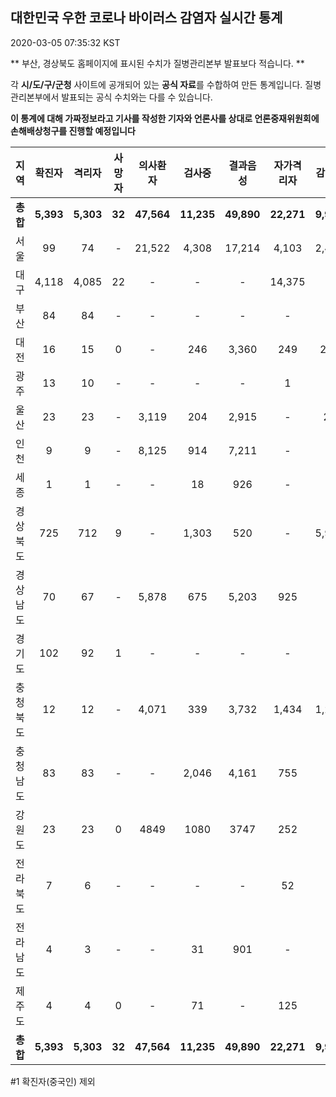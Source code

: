 
## 대한민국 우한 코로나 바이러스 감염자 실시간 통계
2020-03-05 07:35:32 KST

** 부산, 경상북도 홈페이지에 표시된 수치가 질병관리본부 발표보다 적습니다. **

각 **시/도/구/군청** 사이트에 공개되어 있는 **공식 자료**를 수합하여 만든 통계입니다.
질병관리본부에서 발표되는 공식 수치와는 다를 수 있습니다.

**이 통계에 대해 가짜정보라고 기사를 작성한 기자와 언론사를 상대로 언론중재위원회에 손해배상청구를 진행할 예정입니다**


        
|  지역  | 확진자 |  격리자  |  사망자  |  의사환자  |  검사중  |  결과음성  |  자가격리자  |  감시중  |  감시해제  |  퇴원  |
|:------:|:------:|:--------:|:--------:|:----------:|:--------:|:----------------:|:------------:|:--------:|:----------:|:--:|
|**총합**|**5,393**|**5,303**|**32**|**47,564**|**11,235**|**49,890**|**22,271**|**9,901**|**3,213**|**57**|
|서울|99|74|-|21,522|4,308|17,214|4,103|2,472|1,631|25|
|대구|4,118|4,085|22 |-|-|-|14,375|-|-|11 |
|부산|84|84|-|-|-|-|-|-|-|-|
|대전|16|15|0|-|246|3,360|249|249|67|1|
|광주|13|10|-|-|-|-|1|-|-|2|
|울산|23|23|-|3,119|204|2,915|-|20|290|-|
|인천|9|9|-|8,125|914|7,211|-|-|-|-|
|세종|1|1|-|-|18|926|-|-|-|-|
|경상북도|725|712|9|-|1,303|520|-|5,915|971|4|
|경상남도|70|67|-|5,878|675|5,203|925|-|-|3|
|경기도|102|92|1|-|-|-|-|-|-|9|
|충청북도|12|12|-|4,071|339|3,732|1,434|1,245|189|-|
|충청남도|83|83|-|-|2,046|4,161|755|-|-|-|
|강원도|23|23|0|4849|1080|3747|252|-|-|-|
|전라북도|7|6|-|-|-|-|52|-|-|1|
|전라남도|4|3|-|-|31|901|-|-|1|1|
|제주도|4|4|0|-|71|-|125|-|64|-|
|**총합**|**5,393**|**5,303**|**32**|**47,564**|**11,235**|**49,890**|**22,271**|**9,901**|**3,213**|**57**|

        

#1 확진자(중국인) 제외
    